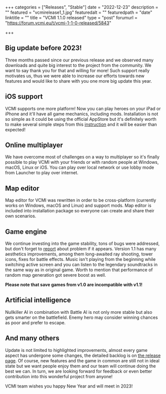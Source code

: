 +++
categories = ["Releases", "Stable"]
date = "2022-12-23"
description = ""
featured = "vcmirelease1_1.jpg"
featuredalt = ""
featuredpath = "date"
linktitle = ""
title = "VCMI 1.1.0 released"
type = "post"
forumurl = "https://forum.vcmi.eu/t/vcmi-1-1-0-released/5843"

+++

## Big update before 2023!
 
Three months passed since our previous release and we observed many downloads and quite big interest to the project from the community.
We want to say thank you for that and willing for more! Such support really motivates us, thus we were able to increase our efforts towards new features and would like to share with you one more big update this year.

## iOS support
VCMI supports one more platform! Now you can play heroes on your iPad or iPhone and it'll have all game mechanics, including mods. Installation is not so simple as it could be using the official AppStore but it's definitely worth to make several simple steps from this [instruction](https://wiki.vcmi.eu/Installation_on_iOS) and it will be easier than expected!

## Online multiplayer
We have overcome most of challenges on a way to multiplayer so it's finally possible to play VCMI with your friends or with random people at Windows, macOS, Linux or iOS. You can play over local network or use lobby mode from Launcher to play over internet.

## Map editor
Map editor for VCMI was rewritten in order to be cross-platform (currently works on Windows, macOS and Linux) and support mods. Map editor is included into installation package so everyone can create and share their own scenarios.
 
## Game engine
We continue investing into the game stability, tons of bugs were addressed, but don't forget to [report](https://github.com/vcmi/vcmi/issues) about problem if it appears. Version 1.1 has many aesthetics improvements, among them long-awaited ray shooting, tower icons, fixes for battle effects. Music isn't playing from the beginning while switching active screen and you can listen to the legendary soundtracks in the same way as in original game. Worth to mention that performance of random map generation got severe boost as well.

**Please note that save games from v1.0 are incompatible with v1.1!**
 
## Artificial intelligence
Nullkiller AI in combination with Battle AI is not only more stable but also gets smarter on the battlefield. Enemy hero may consider winning chances as poor and prefer to escape.
 
## And many others
Update is not limited to highlighted improvements, almost every game aspect has undergone some changes, the detailed backlog is on [the release page](https://github.com/vcmi/vcmi/releases/tag/1.1.0). Of course, new features and the game in common are still not in ideal state but we want people enjoy them and our team will continue doing the best we can. In turn, we are looking forward for feedback or even better contribution into this wonderful project from anyone!

VCMI team wishes you happy New Year and will meet in 2023!
